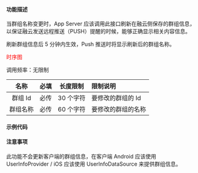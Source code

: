 #### 功能描述
当群组名称变更时，App Server 应该调用此接口刷新在融云侧保存的群组信息，以保证融云发送远程推送（PUSH）提醒的时候，能够正确显示相关内容信息。

刷新群组信息后 5 分钟内生效，Push 推送时将显示刷新后的群组名称。

<span style="color:red;">时序图</span>

调用频率：无限制

|名称|必填|长度限制|限制说明|
| :---------:| :---------:|:---------:| :-------|
|群组 Id|必传|30 个字符|要修改的群组的 Id|
|群组名称|必传|60 个字符|要修改的群组的名称|

#### 示例代码

#### 注意事项
此功能不会更新客户端的群组信息，在客户端 Android 应该使用 UserInfoProvider / iOS 应该使用 UserInfoDataSource 来提供群组信息。